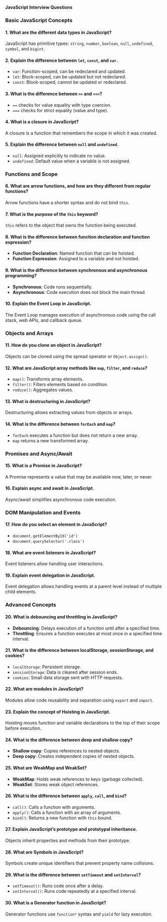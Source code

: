 **JavaScript Interview Questions**

### **Basic JavaScript Concepts**

#### **1. What are the different data types in JavaScript?**
JavaScript has primitive types: `string`, `number`, `boolean`, `null`, `undefined`, `symbol`, and `bigint`.

#### **2. Explain the difference between `let`, `const`, and `var`.**
- `var`: Function-scoped, can be redeclared and updated.
- `let`: Block-scoped, can be updated but not redeclared.
- `const`: Block-scoped, cannot be updated or redeclared.

#### **3. What is the difference between `==` and `===`?**
- `==` checks for value equality with type coercion.
- `===` checks for strict equality (value and type).

#### **4. What is a closure in JavaScript?**
A closure is a function that remembers the scope in which it was created.

#### **5. Explain the difference between `null` and `undefined`.**
- `null`: Assigned explicitly to indicate no value.
- `undefined`: Default value when a variable is not assigned.

### **Functions and Scope**

#### **6. What are arrow functions, and how are they different from regular functions?**
Arrow functions have a shorter syntax and do not bind `this`.

#### **7. What is the purpose of the `this` keyword?**
`this` refers to the object that owns the function being executed.

#### **8. What is the difference between function declaration and function expression?**
- **Function Declaration**: Named function that can be hoisted.
- **Function Expression**: Assigned to a variable and not hoisted.

#### **9. What is the difference between synchronous and asynchronous programming?**
- **Synchronous**: Code runs sequentially.
- **Asynchronous**: Code execution does not block the main thread.

#### **10. Explain the Event Loop in JavaScript.**
The Event Loop manages execution of asynchronous code using the call stack, web APIs, and callback queue.

### **Objects and Arrays**

#### **11. How do you clone an object in JavaScript?**
Objects can be cloned using the spread operator or `Object.assign()`.

#### **12. What are JavaScript array methods like `map`, `filter`, and `reduce`?**
- `map()`: Transforms array elements.
- `filter()`: Filters elements based on condition.
- `reduce()`: Aggregates values.

#### **13. What is destructuring in JavaScript?**
Destructuring allows extracting values from objects or arrays.

#### **14. What is the difference between `forEach` and `map`?**
- `forEach` executes a function but does not return a new array.
- `map` returns a new transformed array.

### **Promises and Async/Await**

#### **15. What is a Promise in JavaScript?**
A Promise represents a value that may be available now, later, or never.

#### **16. Explain async and await in JavaScript.**
Async/await simplifies asynchronous code execution.

### **DOM Manipulation and Events**

#### **17. How do you select an element in JavaScript?**
- `document.getElementById('id')`
- `document.querySelector('.class')`

#### **18. What are event listeners in JavaScript?**
Event listeners allow handling user interactions.

#### **19. Explain event delegation in JavaScript.**
Event delegation allows handling events at a parent level instead of multiple child elements.

### **Advanced Concepts**

#### **20. What is debouncing and throttling in JavaScript?**
- **Debouncing**: Delays execution of a function until after a specified time.
- **Throttling**: Ensures a function executes at most once in a specified time interval.

#### **21. What is the difference between localStorage, sessionStorage, and cookies?**
- `localStorage`: Persistent storage.
- `sessionStorage`: Data is cleared after session ends.
- `cookies`: Small data storage sent with HTTP requests.

#### **22. What are modules in JavaScript?**
Modules allow code reusability and separation using `export` and `import`.

#### **23. Explain the concept of Hoisting in JavaScript.**
Hoisting moves function and variable declarations to the top of their scope before execution.

#### **24. What is the difference between deep and shallow copy?**
- **Shallow copy**: Copies references to nested objects.
- **Deep copy**: Creates independent copies of nested objects.

#### **25. What are WeakMap and WeakSet?**
- **WeakMap**: Holds weak references to keys (garbage collected).
- **WeakSet**: Stores weak object references.

#### **26. What is the difference between `apply`, `call`, and `bind`?**
- `call()`: Calls a function with arguments.
- `apply()`: Calls a function with an array of arguments.
- `bind()`: Returns a new function with `this` bound.

#### **27. Explain JavaScript’s prototype and prototypal inheritance.**
Objects inherit properties and methods from their prototype.

#### **28. What are Symbols in JavaScript?**
Symbols create unique identifiers that prevent property name collisions.

#### **29. What is the difference between `setTimeout` and `setInterval`?**
- `setTimeout()`: Runs code once after a delay.
- `setInterval()`: Runs code repeatedly at a specified interval.

#### **30. What is a Generator function in JavaScript?**
Generator functions use `function*` syntax and `yield` for lazy execution.
